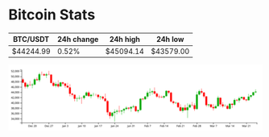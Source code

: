 # Bitcoin Stats

BTC/USDT|24h change|24h high|24h low|
|---|---|---|---|
|$44244.99|0.52%|$45094.14|$43579.00|

<img src="./chart.svg">
